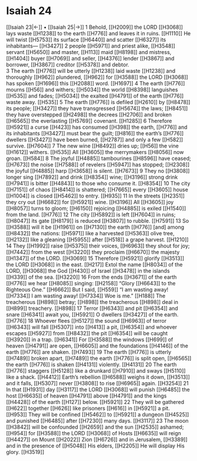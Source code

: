 # Isaiah 24
[[Isaiah 23|←]] • [[Isaiah 25|→]]
1 Behold, [[H2009]] the LORD [[H3068]] lays waste [[H1238]] to the earth [[H776]] and leaves it in ruins. [[H1110]] He will twist [[H5753]] its surface [[H6440]] and scatter [[H6327]] its inhabitants— [[H3427]] 
2 people [[H5971]] and priest alike, [[H3548]] servant [[H5650]] and master, [[H113]] maid [[H8198]] and mistress, [[H1404]] buyer [[H7069]] and seller, [[H4376]] lender [[H3867]] and borrower, [[H3867]] creditor [[H5378]] and debtor.  
3 The earth [[H776]] will be utterly [[H1238]] laid waste [[H1238]] and thoroughly [[H962]] plundered, [[H962]] for [[H3588]] the LORD [[H3068]] has spoken [[H1696]] this [[H2088]] word. [[H1697]] 
4 The earth [[H776]] mourns [[H56]] and withers; [[H5034]] the world [[H8398]] languishes [[H535]] and fades; [[H5034]] the exalted [[H4791]] of the earth [[H776]] waste away. [[H535]] 
5 The earth [[H776]] is defiled [[H2610]] by [[H8478]] its people; [[H3427]] they have transgressed [[H5674]] the laws; [[H8451]] they have overstepped [[H2498]] the decrees [[H2706]] and broken [[H6565]] the everlasting [[H5769]] covenant. [[H1285]] 
6 Therefore [[H5921]] a curse [[H423]] has consumed [[H398]] the earth, [[H776]] and its inhabitants [[H3427]] must bear the guilt; [[H816]] the earth’s [[H776]] dwellers [[H3427]] have been burned, [[H2787]] and only a few [[H582]] survive. [[H7604]] 
7 The new wine [[H8492]] dries up; [[H56]] the vine [[H1612]] withers. [[H535]] All [[H3605]] the merrymakers [[H8056]] now groan. [[H584]] 
8 The joyful [[H4885]] tambourines [[H8596]] have ceased; [[H7673]] the noise [[H7588]] of revelers [[H5947]] has stopped; [[H2308]] the joyful [[H4885]] harp [[H3658]] is silent. [[H7673]] 
9 They no [[H3808]] longer sing [[H7892]] and drink [[H8354]] wine; [[H3196]] strong drink [[H7941]] is bitter [[H4843]] to those who consume it. [[H8354]] 
10 The city [[H7151]] of chaos [[H8414]] is shattered; [[H7665]] every [[H3605]] house [[H1004]] is closed [[H5462]] to entry. [[H935]] 
11 In the streets [[H2351]] they cry out [[H6682]] for [[H5921]] wine. [[H3196]] All [[H3605]] joy [[H8057]] turns to gloom; [[H6150]] rejoicing [[H4885]] is exiled [[H1540]] from the land. [[H776]] 
12 The city [[H5892]] is left [[H7604]] in ruins; [[H8047]] its gate [[H8179]] is reduced [[H3807]] to rubble. [[H7591]] 
13 So [[H3588]] will it be [[H1961]] on [[H7130]] the earth [[H776]] [and] among [[H8432]] the nations: [[H5971]] like a harvested [[H5363]] olive tree, [[H2132]] like a gleaning [[H5955]] after [[H518]] a grape harvest. [[H1210]] 
14 They [[H1992]] raise [[H5375]] their voices, [[H6963]] they shout for joy; [[H7442]] from the west [[H3220]] they proclaim [[H6670]] the majesty [[H1347]] of the LORD. [[H3069]] 
15 Therefore [[H5921]] glorify [[H3513]] the LORD [[H3068]] in the east. [[H217]] Extol the name [[H8034]] of the LORD, [[H3068]] the God [[H430]] of Israel [[H3478]] in the islands [[H339]] of the sea. [[H3220]] 
16 From the ends [[H3671]] of the earth [[H776]] we hear [[H8085]] singing: [[H2158]] “Glory [[H6643]] to the Righteous One.” [[H6662]] But I said, [[H559]] “I am wasting away! [[H7334]] I am wasting away! [[H7334]] Woe is me.” [[H188]] The treacherous [[H898]] betray; [[H898]] the treacherous [[H898]] deal in [[H899]] treachery. [[H898]] 
17 Terror [[H6343]] and pit [[H6354]] and snare [[H6341]] await you, [[H5921]] O dwellers [[H3427]] of the earth. [[H776]] 
18 Whoever flees [[H5127]] the sound [[H6963]] of terror [[H6343]] will fall [[H5307]] into [[H413]] a pit, [[H6354]] and whoever escapes [[H5927]] from [[H8432]] the pit [[H6354]] will be caught [[H3920]] in a trap. [[H6341]] For [[H3588]] the windows [[H699]] of heaven [[H4791]] are open, [[H6605]] and the foundations [[H4146]] of the earth [[H776]] are shaken. [[H7493]] 
19 The earth [[H776]] is utterly [[H7489]] broken apart, [[H7489]] the earth [[H776]] is split open, [[H6565]] the earth [[H776]] is shaken [[H4131]] violently. [[H4131]] 
20 The earth [[H776]] staggers [[H5128]] like a drunkard [[H7910]] and sways [[H5110]] like a shack. [[H4412]] Earth’s rebellion [[H6588]] weighs it down, [[H3513]] and it falls, [[H5307]] never [[H3808]] to rise [[H6965]] again. [[H3254]] 
21 In that [[H1931]] day [[H3117]] the LORD [[H3068]] will punish [[H6485]] the host [[H6635]] of heaven [[H4791]] above [[H4791]] and the kings [[H4428]] of the earth [[H127]] below. [[H5921]] 
22 They will be gathered [[H622]] together [[H626]] like prisoners [[H616]] in [[H5921]] a pit. [[H953]] They will be confined [[H5462]] to [[H5921]] a dungeon [[H4525]] and punished [[H6485]] after [[H7230]] many days. [[H3117]] 
23 The moon [[H3842]] will be confounded [[H2659]] and the sun [[H2535]] ashamed; [[H954]] for [[H3588]] the LORD [[H3068]] of Hosts [[H6635]] will reign [[H4427]] on Mount [[H2022]] Zion [[H6726]] and in Jerusalem, [[H3389]] and in the presence of [[H5048]] His elders, [[H2205]] He will display His glory. [[H3519]] 
